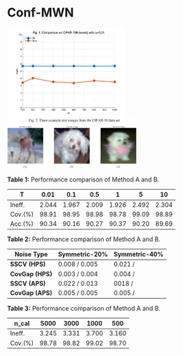 # Conf-MWN

<img src="https://github.com/yingliu0617/Conf-MWN/raw/main/cifar10n_m.png" width="55%">

<img src="https://github.com/yingliu0617/Conf-MWN/raw/main/test_example.png" width="60%">


**Table 1:** Performance comparison of Method A and B.

| T | 0.01 | 0.1 | 0.5 | 1 | 5 | 10 |
|------------|----------|----------|----------|----------|----------|----------|
| Ineff.  | 2.044     | 1.967    | 2.009    | 1.926     | 2.492    | 2.304     |
| Cov.(%)  | 98.91     | 98.95    | 98.98    | 98.78     | 99.09     | 98.89    |
| Acc.(%)   | 90.34     | 90.16     | 90.27     | 90.37     | 90.20     | 89.69     |


**Table 2:** Performance comparison of Method A and B.

| Noise Type       | Symmetric-20%       | Symmetric-40%       |
|------------------|---------------------|---------------------|
| **SSCV (HPS)**   |   0.008 / 0.005  |  0.021 /  |    
| **CovGap (HPS)** |   0.003 / 0.004   |  0.004 /   |     
| **SSCV (APS)**   |   0.022 / 0.013   |  0018 /   | 
| **CovGap (APS)** |   0.005 / 0.005  |  0.005 /   |  


**Table 3:** Performance comparison of Method A and B.

| n_cal |5000 | 3000 | 1000 | 500 |
|------------|----------|----------|----------|----------|
| Ineff.  | 3.245     | 3.331    | 3.700    | 3.160     |
| Cov.(%)  | 98.78     | 98.82    | 99.02    | 98.70     | 
